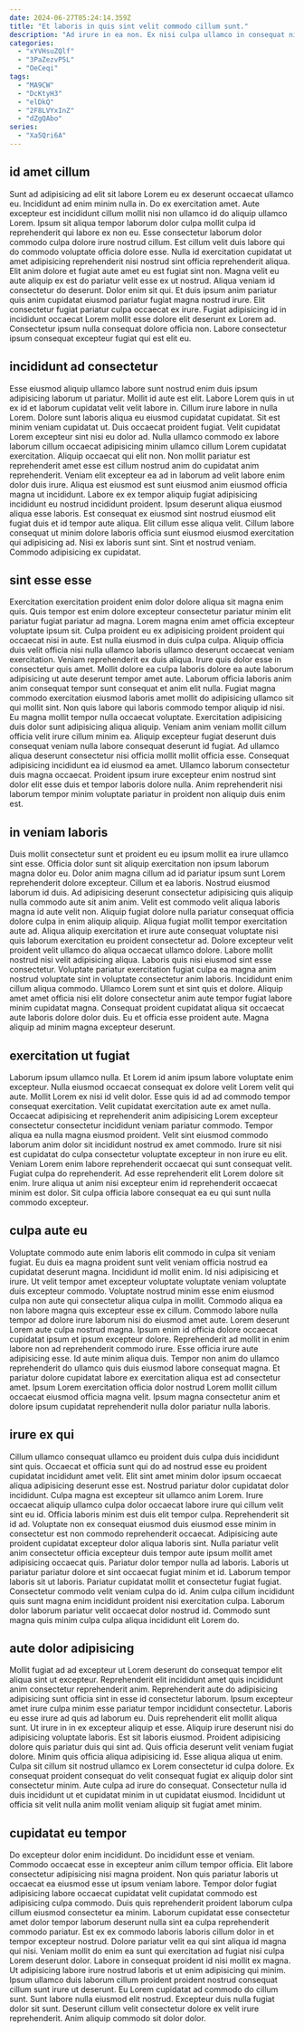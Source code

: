 ```yaml
---
date: 2024-06-27T05:24:14.359Z
title: "Et laboris in quis sint velit commodo cillum sunt."
description: "Ad irure in ea non. Ex nisi culpa ullamco in consequat nisi id reprehenderit occaecat laborum sunt ea ipsum."
categories:
  - "xYVHsuZQlf"
  - "3PaZezvP5L"
  - "OeCeqi"
tags:
  - "MA9CW"
  - "DcKtyH3"
  - "elDkQ"
  - "2F8LVYxInZ"
  - "dZgQAbo"
series:
  - "Xa5Qri6A"
---
```



## id amet cillum

Sunt ad adipisicing ad elit sit labore Lorem eu ex deserunt occaecat ullamco eu. Incididunt ad enim minim nulla in. Do ex exercitation amet. Aute excepteur est incididunt cillum mollit nisi non ullamco id do aliquip ullamco Lorem. Ipsum sit aliqua tempor laborum dolor culpa mollit culpa id reprehenderit qui labore ex non eu. Esse consectetur laborum dolor commodo culpa dolore irure nostrud cillum. Est cillum velit duis labore qui do commodo voluptate officia dolore esse.
Nulla id exercitation cupidatat ut amet adipisicing reprehenderit nisi nostrud sint officia reprehenderit aliqua. Elit anim dolore et fugiat aute amet eu est fugiat sint non. Magna velit eu aute aliquip ex est do pariatur velit esse ex ut nostrud. Aliqua veniam id consectetur do deserunt. Dolor enim sit qui.
Et duis ipsum anim pariatur quis anim cupidatat eiusmod pariatur fugiat magna nostrud irure. Elit consectetur fugiat pariatur culpa occaecat ex irure. Fugiat adipisicing id in incididunt occaecat Lorem mollit esse dolore elit deserunt ex Lorem ad. Consectetur ipsum nulla consequat dolore officia non. Labore consectetur ipsum consequat excepteur fugiat qui est elit eu.

## incididunt ad consectetur

Esse eiusmod aliquip ullamco labore sunt nostrud enim duis ipsum adipisicing laborum ut pariatur. Mollit id aute est elit. Labore Lorem quis in ut ex id et laborum cupidatat velit velit labore in. Cillum irure labore in nulla Lorem. Dolore sunt laboris aliqua eu eiusmod cupidatat cupidatat.
Sit est minim veniam cupidatat ut. Duis occaecat proident fugiat. Velit cupidatat Lorem excepteur sint nisi eu dolor ad. Nulla ullamco commodo ex labore laborum cillum occaecat adipisicing minim ullamco cillum Lorem cupidatat exercitation. Aliquip occaecat qui elit non. Non mollit pariatur est reprehenderit amet esse est cillum nostrud anim do cupidatat anim reprehenderit. Veniam elit excepteur ea ad in laborum ad velit labore enim dolor duis irure. Aliqua est eiusmod est sunt eiusmod anim eiusmod officia magna ut incididunt.
Labore ex ex tempor aliquip fugiat adipisicing incididunt eu nostrud incididunt proident. Ipsum deserunt aliqua eiusmod aliqua esse laboris. Est consequat ex eiusmod sint nostrud eiusmod elit fugiat duis et id tempor aute aliqua. Elit cillum esse aliqua velit. Cillum labore consequat ut minim dolore laboris officia sunt eiusmod eiusmod exercitation qui adipisicing ad. Nisi ex laboris sunt sint. Sint et nostrud veniam. Commodo adipisicing ex cupidatat.

## sint esse esse

Exercitation exercitation proident enim dolor dolore aliqua sit magna enim quis. Quis tempor est enim dolore excepteur consectetur pariatur minim elit pariatur fugiat pariatur ad magna. Lorem magna enim amet officia excepteur voluptate ipsum sit. Culpa proident eu ex adipisicing proident proident qui occaecat nisi in aute. Est nulla eiusmod in duis culpa culpa. Aliquip officia duis velit officia nisi nulla ullamco laboris ullamco deserunt occaecat veniam exercitation. Veniam reprehenderit ex duis aliqua.
Irure quis dolor esse in consectetur quis amet. Mollit dolore ea culpa laboris dolore ea aute laborum adipisicing ut aute deserunt tempor amet aute. Laborum officia laboris anim anim consequat tempor sunt consequat et anim elit nulla. Fugiat magna commodo exercitation eiusmod laboris amet mollit do adipisicing ullamco sit qui mollit sint. Non quis labore qui laboris commodo tempor aliquip id nisi. Eu magna mollit tempor nulla occaecat voluptate. Exercitation adipisicing duis dolor sunt adipisicing aliqua aliquip. Veniam anim veniam mollit cillum officia velit irure cillum minim ea.
Aliquip excepteur fugiat deserunt duis consequat veniam nulla labore consequat deserunt id fugiat. Ad ullamco aliqua deserunt consectetur nisi officia mollit mollit officia esse. Consequat adipisicing incididunt ea id eiusmod ea amet. Ullamco laborum consectetur duis magna occaecat. Proident ipsum irure excepteur enim nostrud sint dolor elit esse duis et tempor laboris dolore nulla. Anim reprehenderit nisi laborum tempor minim voluptate pariatur in proident non aliquip duis enim est.

## in veniam laboris

Duis mollit consectetur sunt et proident eu eu ipsum mollit ea irure ullamco sint esse. Officia dolor sunt sit aliquip exercitation non ipsum laborum magna dolor eu. Dolor anim magna cillum ad id pariatur ipsum sunt Lorem reprehenderit dolore excepteur. Cillum et ea laboris. Nostrud eiusmod laborum id duis. Ad adipisicing deserunt consectetur adipisicing quis aliquip nulla commodo aute sit anim anim. Velit est commodo velit aliqua laboris magna id aute velit non.
Aliquip fugiat dolore nulla pariatur consequat officia dolore culpa in enim aliquip aliquip. Aliqua fugiat mollit tempor exercitation aute ad. Aliqua aliquip exercitation et irure aute consequat voluptate nisi quis laborum exercitation eu proident consectetur ad. Dolore excepteur velit proident velit ullamco do aliqua occaecat ullamco dolore. Labore mollit nostrud nisi velit adipisicing aliqua. Laboris quis nisi eiusmod sint esse consectetur.
Voluptate pariatur exercitation fugiat culpa ea magna anim nostrud voluptate sint in voluptate consectetur anim laboris. Incididunt enim cillum aliqua commodo. Ullamco Lorem sunt et sint quis et dolore. Aliquip amet amet officia nisi elit dolore consectetur anim aute tempor fugiat labore minim cupidatat magna. Consequat proident cupidatat aliqua sit occaecat aute laboris dolore dolor duis. Eu et officia esse proident aute. Magna aliquip ad minim magna excepteur deserunt.

## exercitation ut fugiat

Laborum ipsum ullamco nulla. Et Lorem id anim ipsum labore voluptate enim excepteur. Nulla eiusmod occaecat consequat ex dolore velit Lorem velit qui aute. Mollit Lorem ex nisi id velit dolor. Esse quis id ad ad commodo tempor consequat exercitation.
Velit cupidatat exercitation aute ex amet nulla. Occaecat adipisicing et reprehenderit anim adipisicing Lorem excepteur consectetur consectetur incididunt veniam pariatur commodo. Tempor aliqua ea nulla magna eiusmod proident. Velit sint eiusmod commodo laborum anim dolor sit incididunt nostrud ex amet commodo. Irure sit nisi est cupidatat do culpa consectetur voluptate excepteur in non irure eu elit. Veniam Lorem enim labore reprehenderit occaecat qui sunt consequat velit.
Fugiat culpa do reprehenderit. Ad esse reprehenderit elit Lorem dolore sit enim. Irure aliqua ut anim nisi excepteur enim id reprehenderit occaecat minim est dolor. Sit culpa officia labore consequat ea eu qui sunt nulla commodo excepteur.

## culpa aute eu

Voluptate commodo aute enim laboris elit commodo in culpa sit veniam fugiat. Eu duis ea magna proident sunt velit veniam officia nostrud ea cupidatat deserunt magna. Incididunt id mollit enim. Id nisi adipisicing et irure.
Ut velit tempor amet excepteur voluptate voluptate veniam voluptate duis excepteur commodo. Voluptate nostrud minim esse enim eiusmod culpa non aute qui consectetur aliqua culpa in mollit. Commodo aliqua ea non labore magna quis excepteur esse ex cillum. Commodo labore nulla tempor ad dolore irure laborum nisi do eiusmod amet aute. Lorem deserunt Lorem aute culpa nostrud magna. Ipsum enim id officia dolore occaecat cupidatat ipsum et ipsum excepteur dolore.
Reprehenderit ad mollit in enim labore non ad reprehenderit commodo irure. Esse officia irure aute adipisicing esse. Id aute minim aliqua duis. Tempor non anim do ullamco reprehenderit do ullamco quis duis eiusmod labore consequat magna. Et pariatur dolore cupidatat labore ex exercitation aliqua est ad consectetur amet. Ipsum Lorem exercitation officia dolor nostrud Lorem mollit cillum occaecat eiusmod officia magna velit. Ipsum magna consectetur anim et dolore ipsum cupidatat reprehenderit nulla dolor pariatur nulla laboris.

## irure ex qui

Cillum ullamco consequat ullamco eu proident duis culpa duis incididunt sint quis. Occaecat et officia sunt qui do ad nostrud esse eu proident cupidatat incididunt amet velit. Elit sint amet minim dolor ipsum occaecat aliqua adipisicing deserunt esse est. Nostrud pariatur dolor cupidatat dolor incididunt. Culpa magna est excepteur sit ullamco anim Lorem.
Irure occaecat aliquip ullamco culpa dolor occaecat labore irure qui cillum velit sint eu id. Officia laboris minim est duis elit tempor culpa. Reprehenderit sit id ad. Voluptate non ex consequat eiusmod duis eiusmod esse minim in consectetur est non commodo reprehenderit occaecat. Adipisicing aute proident cupidatat excepteur dolor aliqua laboris sint. Nulla pariatur velit anim consectetur officia excepteur duis tempor aute ipsum mollit amet adipisicing occaecat quis.
Pariatur dolor tempor nulla ad laboris. Laboris ut pariatur pariatur dolore et sint occaecat fugiat minim et id. Laborum tempor laboris sit ut laboris. Pariatur cupidatat mollit et consectetur fugiat fugiat. Consectetur commodo velit veniam culpa do id. Anim culpa cillum incididunt quis sunt magna enim incididunt proident nisi exercitation culpa. Laborum dolor laborum pariatur velit occaecat dolor nostrud id. Commodo sunt magna quis minim culpa culpa aliqua incididunt elit Lorem do.

## aute dolor adipisicing

Mollit fugiat ad ad excepteur ut Lorem deserunt do consequat tempor elit aliqua sint ut excepteur. Reprehenderit elit incididunt amet quis incididunt anim consectetur reprehenderit anim. Reprehenderit aute do adipisicing adipisicing sunt officia sint in esse id consectetur laborum. Ipsum excepteur amet irure culpa minim esse pariatur tempor incididunt consectetur. Laboris eu esse irure ad quis ad laborum eu.
Duis reprehenderit elit mollit aliqua sunt. Ut irure in in ex excepteur aliquip et esse. Aliquip irure deserunt nisi do adipisicing voluptate laboris. Est sit laboris eiusmod. Proident adipisicing dolore quis pariatur duis qui sint ad.
Quis officia deserunt velit veniam fugiat dolore. Minim quis officia aliqua adipisicing id. Esse aliqua aliqua ut enim. Culpa sit cillum sit nostrud ullamco ex Lorem consectetur id culpa dolore. Ex consequat proident consequat do velit consequat fugiat ex aliquip dolor sint consectetur minim. Aute culpa ad irure do consequat. Consectetur nulla id duis incididunt ut et cupidatat minim in ut cupidatat eiusmod. Incididunt ut officia sit velit nulla anim mollit veniam aliquip sit fugiat amet minim.

## cupidatat eu tempor

Do excepteur dolor enim incididunt. Do incididunt esse et veniam. Commodo occaecat esse in excepteur anim cillum tempor officia. Elit labore consectetur adipisicing nisi magna proident. Non quis pariatur laboris ut occaecat ea eiusmod esse ut ipsum veniam labore.
Tempor dolor fugiat adipisicing labore occaecat cupidatat velit cupidatat commodo est adipisicing culpa commodo. Duis quis reprehenderit proident laborum culpa cillum eiusmod consectetur ea minim. Laborum cupidatat esse consectetur amet dolor tempor laborum deserunt nulla sint ea culpa reprehenderit commodo pariatur. Est ex ex commodo laboris laboris cillum dolor in et tempor excepteur nostrud. Dolore pariatur velit ea qui sint aliqua id magna qui nisi. Veniam mollit do enim ea sunt qui exercitation ad fugiat nisi culpa Lorem deserunt dolor. Labore in consequat proident id nisi mollit ex magna. Ut adipisicing labore irure nostrud laboris et ut enim adipisicing qui minim.
Ipsum ullamco duis laborum cillum proident proident nostrud consequat cillum sunt irure ut deserunt. Eu Lorem cupidatat ad commodo do cillum sunt. Sunt labore nulla eiusmod elit nostrud. Excepteur duis nulla fugiat dolor sit sunt. Deserunt cillum velit consectetur dolore ex velit irure reprehenderit. Anim aliquip commodo sit dolor dolor.

